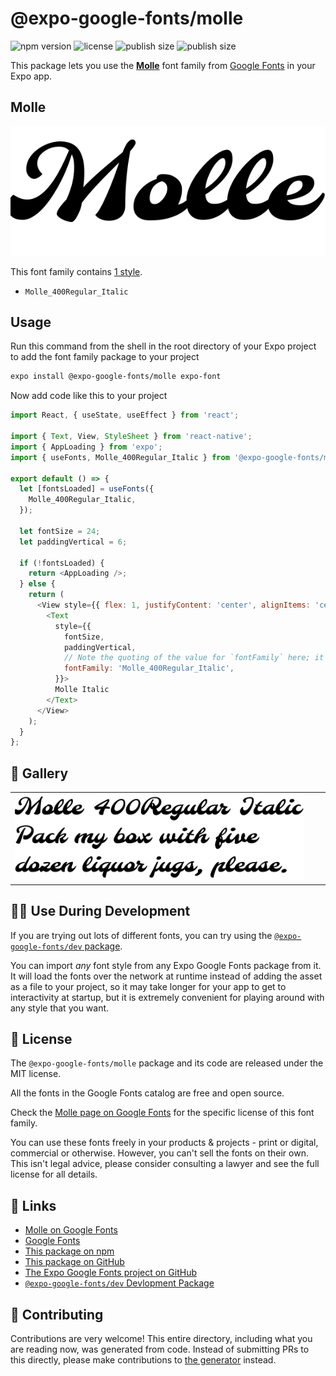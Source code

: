 # @expo-google-fonts/molle

![npm version](https://flat.badgen.net/npm/v/@expo-google-fonts/molle)
![license](https://flat.badgen.net/github/license/expo/google-fonts)
![publish size](https://flat.badgen.net/packagephobia/install/@expo-google-fonts/molle)
![publish size](https://flat.badgen.net/packagephobia/publish/@expo-google-fonts/molle)

This package lets you use the [**Molle**](https://fonts.google.com/specimen/Molle) font family from [Google Fonts](https://fonts.google.com/) in your Expo app.

## Molle

![Molle](./font-family.png)

This font family contains [1 style](#-gallery).

- `Molle_400Regular_Italic`

## Usage

Run this command from the shell in the root directory of your Expo project to add the font family package to your project
```sh
expo install @expo-google-fonts/molle expo-font
```

Now add code like this to your project
```js
import React, { useState, useEffect } from 'react';

import { Text, View, StyleSheet } from 'react-native';
import { AppLoading } from 'expo';
import { useFonts, Molle_400Regular_Italic } from '@expo-google-fonts/molle';

export default () => {
  let [fontsLoaded] = useFonts({
    Molle_400Regular_Italic,
  });

  let fontSize = 24;
  let paddingVertical = 6;

  if (!fontsLoaded) {
    return <AppLoading />;
  } else {
    return (
      <View style={{ flex: 1, justifyContent: 'center', alignItems: 'center' }}>
        <Text
          style={{
            fontSize,
            paddingVertical,
            // Note the quoting of the value for `fontFamily` here; it expects a string!
            fontFamily: 'Molle_400Regular_Italic',
          }}>
          Molle Italic
        </Text>
      </View>
    );
  }
};

```

## 🔡 Gallery


||||
|-|-|-|
|![Molle_400Regular_Italic](./Molle_400Regular_Italic.ttf.png)||||


## 👩‍💻 Use During Development

If you are trying out lots of different fonts, you can try using the [`@expo-google-fonts/dev` package](https://github.com/expo/google-fonts/tree/master/font-packages/dev#readme).

You can import *any* font style from any Expo Google Fonts package from it. It will load the fonts
over the network at runtime instead of adding the asset as a file to your project, so it may take longer
for your app to get to interactivity at startup, but it is extremely convenient
for playing around with any style that you want.

## 📖 License

The `@expo-google-fonts/molle` package and its code are released under the MIT license.

All the fonts in the Google Fonts catalog are free and open source.

Check the [Molle page on Google Fonts](https://fonts.google.com/specimen/Molle) for the specific license of this font family.

You can use these fonts freely in your products & projects - print or digital, commercial or otherwise. However, you can't sell the fonts on their own. This isn't legal advice, please consider consulting a lawyer and see the full license for all details.

## 🔗 Links

- [Molle on Google Fonts](https://fonts.google.com/specimen/Molle)
- [Google Fonts](https://fonts.google.com/)
- [This package on npm](https://www.npmjs.com/package/@expo-google-fonts/molle)
- [This package on GitHub](https://github.com/expo/google-fonts/tree/master/font-packages/molle)
- [The Expo Google Fonts project on GitHub](https://github.com/expo/google-fonts)
- [`@expo-google-fonts/dev` Devlopment Package](https://github.com/expo/google-fonts/tree/master/font-packages/dev)

## 🤝 Contributing

Contributions are very welcome! This entire directory, including what you are reading now, was generated from code. Instead of submitting PRs to this directly, please make contributions to [the generator](https://github.com/expo/google-fonts/tree/master/packages/generator) instead.
